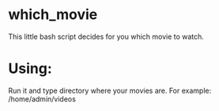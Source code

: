 # which_movie
This little bash script decides for you which movie to watch.
# Using:
Run it and type directory where your movies are.
For example: /home/admin/videos
